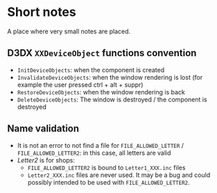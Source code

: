 # Short notes

A place where very small notes are placed.


## D3DX `XXDeviceObject` functions convention

- `InitDeviceObjects`: when the component is created
- `InvalidateDeviceObjects`: when the window rendering is lost (for example the user pressed ctrl + alt + suppr)
- `RestoreDeviceObjects`: when the window rendering is back
- `DeleteDeviceObjects`: The window is destroyed / the component is destroyed

## Name validation

- It is not an error to not find a file for `FILE_ALLOWED_LETTER` / `FILE_ALLOWED_LETTER2`: in this case, all letters are valid
- *Letter2* is for shops:
    - `FILE_ALLOWED_LETTER2` is bound to `Letter1_XXX.inc` files
    - `Letter2_XXX.inc` files are never used. It may be a bug and could possibly intended to be used with `FILE_ALLOWED_LETTER2`.

